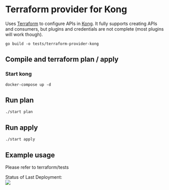 # Terraform provider for Kong

Uses [Terraform](http://www.terraform.io) to configure APIs in [Kong](http://www.getkong.org). It fully supports creating APIs and consumers, but plugins and credentials are not complete (most plugins will work though).

```
go build -o tests/terraform-provider-kong
```

## Compile and terraform plan / apply

### Start kong


```Shell
docker-compose up -d
```

## Run plan
```Shell
./start plan
```

## Run apply
```Shell
./start apply
```

## Example usage

Please refer to terraform/tests 

Status of Last Deployment:<br>
<img src="https://github.com/freddy-dov/terraform-provider-kong/workflows/Go/badge.svg?branch=master"><br>

